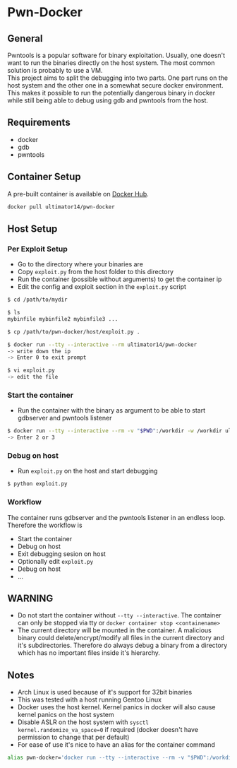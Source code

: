 # Pwn-Docker

## General

Pwntools is a popular software for binary exploitation. Usually, one doesn't want to run the binaries directly on the host system. The most common solution is probably to use a VM.  
This project aims to split the debugging into two parts. One part runs on the host system and the other one in a somewhat secure docker environment. This makes it possible to run the potentially dangerous binary in docker while still being able to debug using gdb and pwntools from the host.

## Requirements

- docker
- gdb
- pwntools

## Container Setup

A pre-built container is available on [Docker Hub](https://hub.docker.com/r/ultimator14/pwn-docker).

```bash
docker pull ultimator14/pwn-docker
```

## Host Setup

### Per Exploit Setup

- Go to the directory where your binaries are
- Copy `exploit.py` from the host folder to this directory
- Run the container (possible without arguments) to get the container ip
- Edit the config and exploit section in the `exploit.py` script

```bash
$ cd /path/to/mydir

$ ls
mybinfile mybinfile2 mybinfile3 ...

$ cp /path/to/pwn-docker/host/exploit.py .

$ docker run --tty --interactive --rm ultimator14/pwn-docker
-> write down the ip
-> Enter 0 to exit prompt

$ vi exploit.py
-> edit the file
```

### Start the container

- Run the container with the binary as argument to be able to start gdbserver and pwntools listener
```bash
$ docker run --tty --interactive --rm -v "$PWD":/workdir -w /workdir ultimator14/pwn-docker ./mybinfile
-> Enter 2 or 3
```

### Debug on host

- Run `exploit.py` on the host and start debugging

```bash
$ python exploit.py
```

### Workflow

The container runs gdbserver and the pwntools listener in an endless loop. Therefore the workflow is

- Start the container
- Debug on host
- Exit debugging sesion on host
- Optionally edit `exploit.py`
- Debug on host
- ...

## WARNING

- Do not start the container without `--tty --interactive`. The container can only be stopped via tty or `docker container stop <containename>`
- The current directory will be mounted in the container. A malicious binary could delete/encrypt/modify all files in the current directory and it's subdirectories. Therefore do always debug a binary from a directory which has no important files inside it's  hierarchy. 

## Notes

- Arch Linux is used because of it's support for 32bit binaries
- This was tested with a host running Gentoo Linux
- Docker uses the host kernel. Kernel panics in docker will also cause kernel panics on the host system
- Disable ASLR on the host system with `sysctl kernel.randomize_va_space=0` if required (docker doesn't have permission to change that per default)
- For ease of use it's nice to have an alias for the container command

```bash
alias pwn-docker='docker run --tty --interactive --rm -v "$PWD":/workdir -w /workdir ultimator14/pwn-docker'
```
